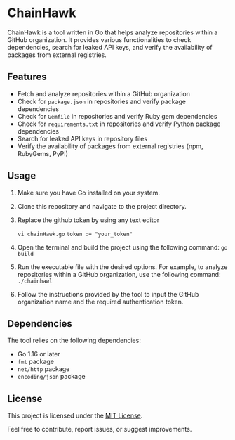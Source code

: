 # ChainHawk

ChainHawk is a tool written in Go that helps analyze repositories within a GitHub organization. It provides various functionalities to check dependencies, search for leaked API keys, and verify the availability of packages from external registries.

## Features

- Fetch and analyze repositories within a GitHub organization
- Check for `package.json` in repositories and verify package dependencies
- Check for `Gemfile` in repositories and verify Ruby gem dependencies
- Check for `requirements.txt` in repositories and verify Python package dependencies
- Search for leaked API keys in repository files
- Verify the availability of packages from external registries (npm, RubyGems, PyPI)

## Usage

1. Make sure you have Go installed on your system.
2. Clone this repository and navigate to the project directory.
3. Replace the github token by using any text editor
    
    `vi chainHawk.go`
    `token := "your_token"`
   
4. Open the terminal and build the project using the following command:
    `go build` 

5. Run the executable file with the desired options. For example, to analyze repositories within a GitHub organization, use the following command:
    `./chainhawl`


6. Follow the instructions provided by the tool to input the GitHub organization name and the required authentication token.

## Dependencies

The tool relies on the following dependencies:

- Go 1.16 or later
- `fmt` package
- `net/http` package
- `encoding/json` package

## License

This project is licensed under the [MIT License](LICENSE).

Feel free to contribute, report issues, or suggest improvements.


